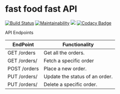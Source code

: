 # fast food fast API

[![Build Status](https://travis-ci.com/unah254/FFF.svg?branch=ft-test-models)](https://travis-ci.com/unah254/FFF)      [![Maintainability](https://api.codeclimate.com/v1/badges/2381ed78f4521ea137e7/maintainability)](https://codeclimate.com/github/unah254/FFF/maintainability)
<a href="https://codeclimate.com/github/codeclimate/codeclimate/test_coverage"><img src="https://api.codeclimate.com/v1/badges/a99a88d28ad37a79dbf6/test_coverage" /></a>    [![Codacy Badge](https://api.codacy.com/project/badge/Grade/3ea9993eaae9495ba0a2f080163727d1)](https://www.codacy.com/app/unah254/FFF?utm_source=github.com&amp;utm_medium=referral&amp;utm_content=unah254/FFF&amp;utm_campaign=Badge_Grade)

API Endpoints

| EndPoint              | Functionality                 |
| ----------------------| ------------------------------|
| GET /orders           | Get all the orders.           |
| GET /orders/<orderId> | Fetch a specific order        |
| POST /orders          | Place a new order.            |
| PUT /orders/<orderId> | Update the status of an order.|
| PUT /orders/<orderId> | Delete a specific order.      |






